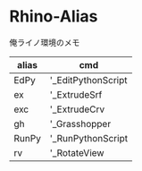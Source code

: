 # Rhino-Alias  

俺ライノ環境のメモ  

| alias | cmd |
| --- | --- |
| EdPy | '_EditPythonScript |
| ex | '_ExtrudeSrf |
| exc | '_ExtrudeCrv |
| gh | '_Grasshopper |
| RunPy | '_RunPythonScript |
| rv | '_RotateView |
